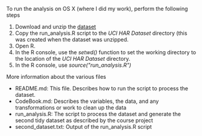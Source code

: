 To run the analysis on OS X (where I did my work), perform 
the following steps

1. Download and unzip the [dataset](https://d396qusza40orc.cloudfront.net/getdata%2Fprojectfiles%2FUCI%20HAR%20Dataset.zip)
2. Copy the run_analysis.R script to the *UCI HAR Dataset* directory (this was created when the dataset was unzipped.
3. Open R.
4. In the R console, use the *setwd()* function to set the working directory to the location of the *UCI HAR Dataset* directory.
5. In the R console, use *source("run_analysis.R")*

More information about the various files
* README.md: This file. Describes how to run the script to process the dataset.
* CodeBook.md: Describes the variables, the data, and any transformations or work to clean up the data 
* run_analysis.R: The script to process the dataset and generate the second tidy dataset as described by the course project
* second_dataset.txt: Output of the run_analysis.R script
